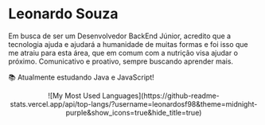 # Leonardo Souza

Em busca de ser um Desenvolvedor BackEnd Júnior, acredito que a tecnologia ajuda e ajudará a humanidade de muitas formas e foi isso que me atraiu para esta área, que em comum com a nutrição visa ajudar o próximo. Comunicativo e proativo, sempre buscando aprender mais.

📚 Atualmente estudando Java e JavaScript!

<center>![My Most Used Languages](https://github-readme-stats.vercel.app/api/top-langs/?username=leonardosf98&theme=midnight-purple&show_icons=true&hide_title=true)
